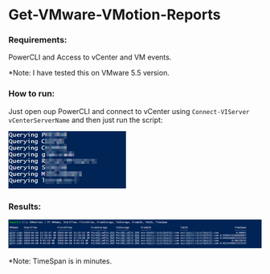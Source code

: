 # Get-VMware-VMotion-Reports
### Requirements:
PowerCLI and Access to vCenter and VM events.

*Note: I have tested this on VMware 5.5 version. 

### How to run:
Just open oup PowerCLI and connect to vCenter using `Connect-VIServer vCenterServerName` and then just run the script:

![Script Run](/Media/Images/Run.png)

### Results:

![Script Run](/Media/Images/Report.png)

*Note: TimeSpan is in minutes.
